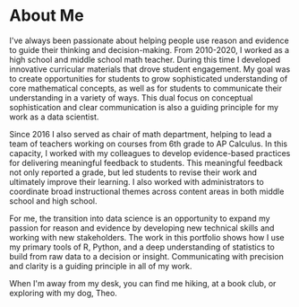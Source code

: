# About Me

I've always been passionate about helping people use reason and evidence to guide their thinking and decision-making. From 2010-2020, I worked as a high school and middle school math teacher. During this time I developed innovative curricular materials that drove student engagement. My goal was to create opportunities for students to grow sophisticated understanding of core mathematical concepts, as well as for students to communicate their understanding in a variety of ways. This dual focus on conceptual sophistication and clear communication is also a guiding principle for my work as a data scientist.

Since 2016 I also served as chair of math department, helping to lead a team of teachers working on courses from 6th grade to AP Calculus. In this capacity, I worked with my colleagues to develop evidence-based practices for delivering meaningful feedback to students. This meaningful feedback not only reported a grade, but led students to revise their work and ultimately improve their learning. I also worked with administrators to coordinate broad instructional themes across content areas in both middle school and high school.

For me, the transition into data science is an opportunity to expand my passion for reason and evidence by developing new technical skills and working with new stakeholders. The work in this portfolio shows how I use my primary tools of R, Python, and a deep understanding of statistics to build from raw data to a decision or insight. Communicating with precision and clarity is a guiding principle in all of my work.

When I'm away from my desk, you can find me hiking, at a book club, or exploring with my dog, Theo.